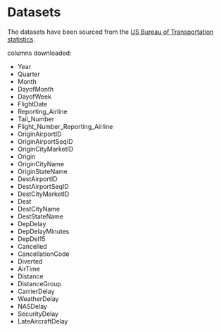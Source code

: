 # Datasets

The datasets have been sourced from the [US Bureau of Transportation statistics](https://www.transtats.bts.gov/Tables.asp?QO_VQ=EFD&QO_anzr=Nv4yv0r%FDb0-gvzr%FDcr4s14zn0pr%FDQn6n&QO_fu146_anzr=b0-gvzr).

columns downloaded:

- Year
- Quarter
- Month
- DayofMonth
- DayofWeek
- FlightDate
- Reporting_Airline
- Tail_Number
- Flight_Number_Reporting_Airline
- OriginAirportID
- OriginAirportSeqID
- OriginCityMarketID
- Origin
- OriginCityName
- OriginStateName
- DestAirportID
- DestAirportSeqID
- DestCityMarketID
- Dest
- DestCityName
- DestStateName
- DepDelay
- DepDelayMinutes
- DepDel15
- Cancelled
- CancellationCode
- Diverted
- AirTime
- Distance
- DistanceGroup
- CarrierDelay
- WeatherDelay
- NASDelay
- SecurityDelay
- LateAircraftDelay
